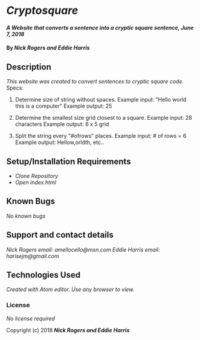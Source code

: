 # _Cryptosquare_

#### _A Website that converts a sentence into a cryptic square sentence, June 7, 2018_

#### By _**Nick Rogers and Eddie Harris**_

## Description

_This website was created to convert sentences to cryptic square code._
Specs:
1. Determine size of string without spaces.
  Example input: "Hello world this is a computer"
  Example output: 25

2. Determine the smallest size grid closest to a square.
  Example input: 28 characters
  Example output: 6 x 5 grid

3. Split the string every "#ofrows" places.
  Example input: # of rows = 6
  Example output: Hellow,orldth, etc..

## Setup/Installation Requirements

* _Clone Repository_
* _Open index.html_

## Known Bugs

_No known bugs_

## Support and contact details

_Nick Rogers email: amellocello@msn.com_
_Eddie Harris email: harisejm@gmail.com_

## Technologies Used

_Created with Atom editor.  Use any browser to view._

### License

*No license required*

Copyright (c) 2018 **_Nick Rogers and Eddie Harris_**
